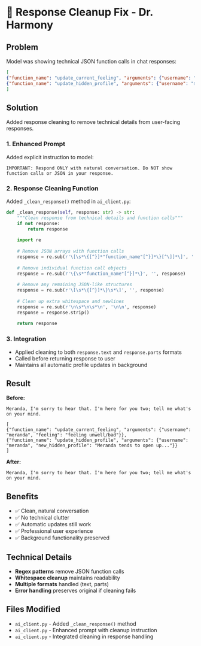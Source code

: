 # 🧹 Response Cleanup Fix - Dr. Harmony

## Problem
Model was showing technical JSON function calls in chat responses:

```json
[
{"function_name": "update_current_feeling", "arguments": {"username": "meranda", "feeling": "feeling unwell/bad"}},
{"function_name": "update_hidden_profile", "arguments": {"username": "meranda", "new_hidden_profile": "Meranda tends to open up..."}}
]
```

## Solution
Added response cleaning to remove technical details from user-facing responses.

### 1. **Enhanced Prompt**
Added explicit instruction to model:
```
IMPORTANT: Respond ONLY with natural conversation. Do NOT show function calls or JSON in your response.
```

### 2. **Response Cleaning Function**
Added `_clean_response()` method in `ai_client.py`:

```python
def _clean_response(self, response: str) -> str:
    """Clean response from technical details and function calls"""
    if not response:
        return response
    
    import re
    
    # Remove JSON arrays with function calls
    response = re.sub(r'\[\s*\{[^}]*"function_name"[^}]*\}[^\]]*\]', '', response)
    
    # Remove individual function call objects
    response = re.sub(r'\{\s*"function_name"[^}]*\}', '', response)
    
    # Remove any remaining JSON-like structures
    response = re.sub(r'\[\s*\{[^}]*\}\s*\]', '', response)
    
    # Clean up extra whitespace and newlines
    response = re.sub(r'\n\s*\n\s*\n', '\n\n', response)
    response = response.strip()
    
    return response
```

### 3. **Integration**
- Applied cleaning to both `response.text` and `response.parts` formats
- Called before returning response to user
- Maintains all automatic profile updates in background

## Result
**Before:**
```
Meranda, I'm sorry to hear that. I'm here for you two; tell me what's on your mind.

[
{"function_name": "update_current_feeling", "arguments": {"username": "meranda", "feeling": "feeling unwell/bad"}},
{"function_name": "update_hidden_profile", "arguments": {"username": "meranda", "new_hidden_profile": "Meranda tends to open up..."}}
]
```

**After:**
```
Meranda, I'm sorry to hear that. I'm here for you two; tell me what's on your mind.
```

## Benefits
- ✅ Clean, natural conversation
- ✅ No technical clutter
- ✅ Automatic updates still work
- ✅ Professional user experience
- ✅ Background functionality preserved

## Technical Details
- **Regex patterns** remove JSON function calls
- **Whitespace cleanup** maintains readability
- **Multiple formats** handled (text, parts)
- **Error handling** preserves original if cleaning fails

## Files Modified
- `ai_client.py` - Added `_clean_response()` method
- `ai_client.py` - Enhanced prompt with cleanup instruction
- `ai_client.py` - Integrated cleaning in response handling 